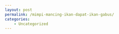 ```yaml
---
layout: post
permalink: /mimpi-mancing-ikan-dapat-ikan-gabus/
categories:
    - Uncategorized
---
```


